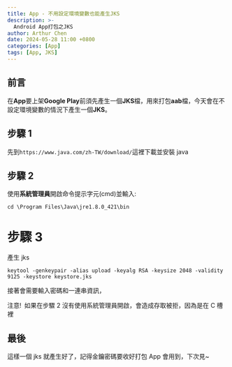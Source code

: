 ```yaml
---
title: App - 不用設定環境變數也能產生JKS
description: >-
  Android App打包之JKS
author: Arthur Chen
date: 2024-05-28 11:00 +0800
categories: [App]
tags: [App, JKS]
---
```


## 前言

在**App**要上架**Google Play**前須先產生一個**JKS**檔，用來打包**aab**檔，今天會在不設定環境變數的情況下產生一個**JKS**。

## 步驟 1

先到`https://www.java.com/zh-TW/download/`這裡下載並安裝 java

## 步驟 2

使用**系統管理員**開啟命令提示字元(cmd)並輸入:

```console
cd \Program Files\Java\jre1.8.0_421\bin
```

# 步驟 3

產生 jks

```console
keytool -genkeypair -alias upload -keyalg RSA -keysize 2048 -validity 9125 -keystore keystore.jks
```

接著會需要輸入密碼和一連串資訊，

注意!&ensp;如果在步驟 2 沒有使用系統管理員開啟，會造成存取被拒，因為是在 C 槽裡

## 最後

這樣一個 jks 就產生好了，記得金鑰密碼要收好打包 App 會用到，下次見~
